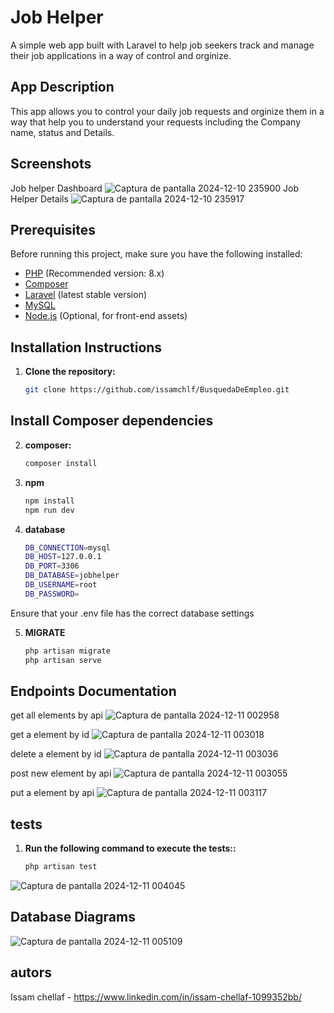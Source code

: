 
# Job Helper
A simple web app built with Laravel to help job seekers track and manage their job applications in a way of control and orginize.

## App Description
This app allows you to control your daily job requests and orginize them in a way that help you to understand your requests including the Company name, status and Details.


## Screenshots
Job helper Dashboard
![Captura de pantalla 2024-12-10 235900](https://github.com/user-attachments/assets/096ab3d9-13b7-4d11-8096-4055fd66c03a)
Job Helper Details
![Captura de pantalla 2024-12-10 235917](https://github.com/user-attachments/assets/d1e702ed-20ea-44ef-9aa5-5a3fb9b44499)



## Prerequisites

Before running this project, make sure you have the following installed:

- [PHP](https://www.php.net/downloads.php) (Recommended version: 8.x)
- [Composer](https://getcomposer.org/download/)
- [Laravel](https://laravel.com/docs/9.x) (latest stable version)
- [MySQL](https://dev.mysql.com/downloads/)
- [Node.js](https://nodejs.org/en/) (Optional, for front-end assets)

## Installation Instructions

1. **Clone the repository:**

   ```bash
   git clone https://github.com/issamchlf/BusquedaDeEmpleo.git

## Install Composer dependencies
2. **composer:**

   ```bash
   composer install

3. **npm**

   ```bash
   npm install
   npm run dev

3. **database**

   ```bash
   DB_CONNECTION=mysql
   DB_HOST=127.0.0.1
   DB_PORT=3306
   DB_DATABASE=jobhelper
   DB_USERNAME=root
   DB_PASSWORD=
 Ensure that your .env file has the correct database settings

5. **MIGRATE**

   ```bash
   php artisan migrate
   php artisan serve

## Endpoints Documentation

get all elements by api 
![Captura de pantalla 2024-12-11 002958](https://github.com/user-attachments/assets/1a714bb9-63c6-4436-ae88-afa7479277f8)


get a element by id 
![Captura de pantalla 2024-12-11 003018](https://github.com/user-attachments/assets/1def4a1a-7325-4671-99cd-92d803eab9ea)


delete a element by id 
![Captura de pantalla 2024-12-11 003036](https://github.com/user-attachments/assets/ddd68151-03ff-4389-9bda-c570fae205c3)


post new element by api
![Captura de pantalla 2024-12-11 003055](https://github.com/user-attachments/assets/9958535b-6161-4ce9-8ac8-c1b6a5389c64)


put a element by api 
![Captura de pantalla 2024-12-11 003117](https://github.com/user-attachments/assets/8314dc62-91dc-4bc7-b035-280dfdbed285)

## tests
1. **Run the following command to execute the tests::**

   ```bash 
   php artisan test
![Captura de pantalla 2024-12-11 004045](https://github.com/user-attachments/assets/54d014b9-24e9-413c-ba90-9cee3e155bf0)

## Database Diagrams


![Captura de pantalla 2024-12-11 005109](https://github.com/user-attachments/assets/dc78bbe6-19ff-4e0a-ba43-c020b9969d12)





## autors

Issam chellaf - https://www.linkedin.com/in/issam-chellaf-1099352bb/
